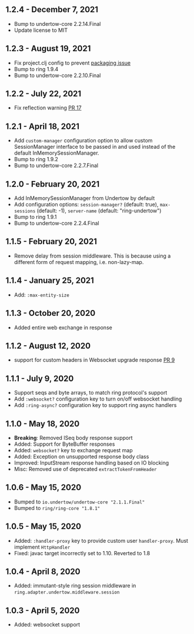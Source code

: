 ## 1.2.4 - December 7, 2021

- Bump to undertow-core 2.2.14.Final
- Update license to MIT

## 1.2.3 - August 19, 2021

- Fix project.clj config to prevent [packaging issue](https://github.com/luminus-framework/ring-undertow-adapter/issues/19)
- Bump to ring 1.9.4
- Bump to undertow-core 2.2.10.Final

## 1.2.2 - July 22, 2021

- Fix reflection warning [PR 17](https://github.com/luminus-framework/ring-undertow-adapter/pull/17)

## 1.2.1 - April 18, 2021

- Add `custom-manager` configuration option to allow custom SessionManager interface to be passed in and used instead of the default InMemorySessionManager.
- Bump to ring 1.9.2
- Bump to undertow-core 2.2.7.Final

## 1.2.0 - February 20, 2021

- Add InMemorySessionManager from Undertow by default
- Add configuration options: `session-manager?` (default: true), `max-sessions` (default: -1), `server-name` (default: "ring-undertow")
- Bump to ring 1.9.1
- Bump to undertow-core 2.2.4.Final

## 1.1.5 - February 20, 2021
- Remove delay from session middleware. This is because using a different form of request mapping, i.e. non-lazy-map.

## 1.1.4 - January 25, 2021
- Add: `:max-entity-size`

## 1.1.3 - October 20, 2020
- Added entire web exchange in response

## 1.1.2 - August 12, 2020
- support for custom headers in Websocket upgrade response [PR 9](https://github.com/luminus-framework/ring-undertow-adapter/pull/9)

## 1.1.1 - July 9, 2020
- Support seqs and byte arrays, to match ring protocol's support
- Add `:websocket?` configuration key to turn on/off websocket handling
- Add `:ring-async?` configuration key to support ring async handlers

## 1.1.0 - May 18, 2020
- **Breaking**: Removed ISeq body response support
- Added: Support for ByteBuffer responses
- Added: `websocket?` key to exchange request map
- Added: Exception on unsupported response body class
- Improved: InputStream response handling based on IO blocking
- Misc: Removed use of deprecated `extractTokenFromHeader` 

## 1.0.6 - May 15, 2020
- Bumped to `io.undertow/undertow-core "2.1.1.Final"`
- Bumped to `ring/ring-core "1.8.1"`

## 1.0.5 - May 15, 2020
- Added: `:handler-proxy` key to provide custom user `handler-proxy`. Must implement `HttpHandler`
- Fixed: javac target incorrectly set to 1.10. Reverted to 1.8

## 1.0.4 - April 8, 2020
- Added: immutant-style ring session middleware in `ring.adapter.undertow.middleware.session`

## 1.0.3 - April 5, 2020
- Added: websocket support
